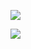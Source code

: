
![](https://ws2.sinaimg.cn/large/006tNc79ly1fj748j7drhg30ha0qu7f2.gif)

![](https://paprika-dev.b0.upaiyun.com/sufYPcaX7kEuUrdA2bWKBe9JKrksMSQN75qcni2u.gif)

